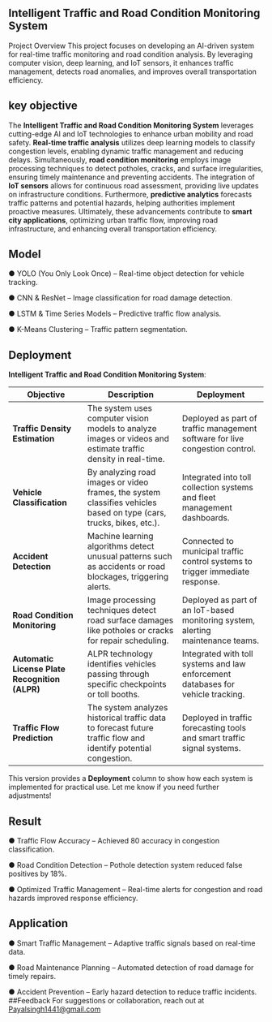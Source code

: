 ## Intelligent Traffic and Road Condition Monitoring System

Project Overview
This project focuses on developing an AI-driven system for real-time traffic monitoring and road condition analysis. By leveraging computer vision, deep learning, and IoT sensors, it enhances traffic management, detects road anomalies, and improves overall transportation efficiency.
## key objective

The **Intelligent Traffic and Road Condition Monitoring System** leverages cutting-edge AI and IoT technologies to enhance urban mobility and road safety. **Real-time traffic analysis** utilizes deep learning models to classify congestion levels, enabling dynamic traffic management and reducing delays. Simultaneously, **road condition monitoring** employs image processing techniques to detect potholes, cracks, and surface irregularities, ensuring timely maintenance and preventing accidents. The integration of **IoT sensors** allows for continuous road assessment, providing live updates on infrastructure conditions. Furthermore, **predictive analytics** forecasts traffic patterns and potential hazards, helping authorities implement proactive measures. Ultimately, these advancements contribute to **smart city applications**, optimizing urban traffic flow, improving road infrastructure, and enhancing overall transportation efficiency.
## Model 
● YOLO (You Only Look Once) – Real-time object detection for vehicle tracking.

● CNN & ResNet – Image classification for road damage detection.

● LSTM & Time Series Models – Predictive traffic flow analysis.

● K-Means Clustering – Traffic pattern segmentation.
## Deployment
**Intelligent Traffic and Road Condition Monitoring System**:

| **Objective**                           | **Description**                                                                                             | **Deployment**                                                                 |
|----------------------------------------|-------------------------------------------------------------------------------------------------------------|--------------------------------------------------------------------------------|
| **Traffic Density Estimation**         | The system uses computer vision models to analyze images or videos and estimate traffic density in real-time. | Deployed as part of traffic management software for live congestion control.  |
| **Vehicle Classification**             | By analyzing road images or video frames, the system classifies vehicles based on type (cars, trucks, bikes, etc.). | Integrated into toll collection systems and fleet management dashboards.      |
| **Accident Detection**                 | Machine learning algorithms detect unusual patterns such as accidents or road blockages, triggering alerts.  | Connected to municipal traffic control systems to trigger immediate response. |
| **Road Condition Monitoring**          | Image processing techniques detect road surface damages like potholes or cracks for repair scheduling.       | Deployed as part of an IoT-based monitoring system, alerting maintenance teams. |
| **Automatic License Plate Recognition (ALPR)** | ALPR technology identifies vehicles passing through specific checkpoints or toll booths.                     | Integrated with toll systems and law enforcement databases for vehicle tracking. |
| **Traffic Flow Prediction**            | The system analyzes historical traffic data to forecast future traffic flow and identify potential congestion. | Deployed in traffic forecasting tools and smart traffic signal systems.      |

This version provides a **Deployment** column to show how each system is implemented for practical use. Let me know if you need further adjustments!
## Result

● Traffic Flow Accuracy – Achieved 80 accuracy in congestion classification.

● Road Condition Detection – Pothole detection system reduced false positives by 18%.

● Optimized Traffic Management – Real-time alerts for congestion and road hazards improved response efficiency.
## Application
● Smart Traffic Management – Adaptive traffic signals based on real-time data.

● Road Maintenance Planning – Automated detection of road damage for timely repairs.

● Accident Prevention – Early hazard detection to reduce traffic incidents.
##Feedback
For suggestions or collaboration, reach out at 
Payalsingh1441@gmail.com



